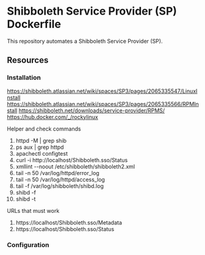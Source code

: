 # Shibboleth Service Provider (SP) Dockerfile
This repository automates a Shibboleth Service Provider (SP).

## Resources

### Installation
https://shibboleth.atlassian.net/wiki/spaces/SP3/pages/2065335547/LinuxInstall
https://shibboleth.atlassian.net/wiki/spaces/SP3/pages/2065335566/RPMInstall
https://shibboleth.net/downloads/service-provider/RPMS/
https://hub.docker.com/_/rockylinux


Helper and check commands
1. httpd -M | grep shib
1. ps aux | grep httpd
1. apachectl configtest
1. curl -i http://localhost/Shibboleth.sso/Status
1. xmllint --noout /etc/shibboleth/shibboleth2.xml
1. tail -n 50 /var/log/httpd/error_log
1. tail -n 50 /var/log/httpd/access_log
1. tail -f /var/log/shibboleth/shibd.log
1. shibd -f
1. shibd -t

URLs that must work
1. https://localhost/Shibboleth.sso/Metadata
1. https://localhost/Shibboleth.sso/Status


### Configuration
